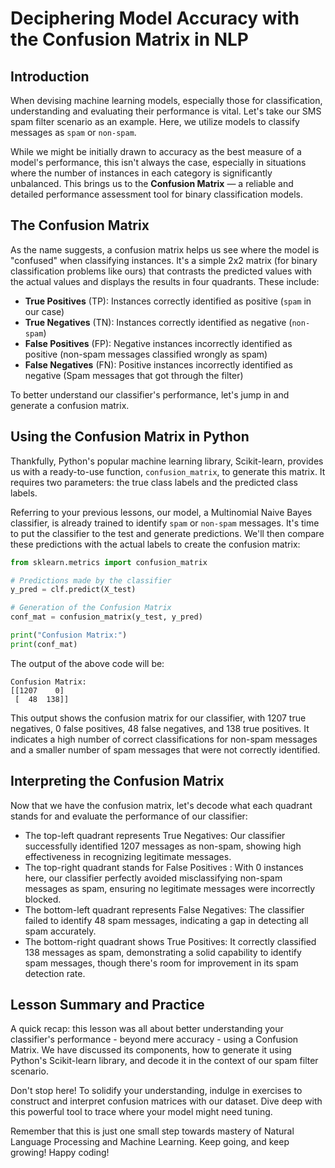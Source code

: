 # Deciphering Model Accuracy with the Confusion Matrix in NLP

## Introduction
When devising machine learning models, especially those for classification, understanding and evaluating their performance is vital. Let's take our SMS spam filter scenario as an example. Here, we utilize models to classify messages as `spam` or `non-spam`.

While we might be initially drawn to accuracy as the best measure of a model's performance, this isn't always the case, especially in situations where the number of instances in each category is significantly unbalanced. This brings us to the **Confusion Matrix** — a reliable and detailed performance assessment tool for binary classification models.

## The Confusion Matrix
As the name suggests, a confusion matrix helps us see where the model is "confused" when classifying instances. It's a simple 2x2 matrix (for binary classification problems like ours) that contrasts the predicted values with the actual values and displays the results in four quadrants. These include:

* **True Positives** (TP): Instances correctly identified as positive (`spam` in our case)
* **True Negatives** (TN): Instances correctly identified as negative (`non-spam`)
* **False Positives** (FP): Negative instances incorrectly identified as positive (non-spam messages classified wrongly as spam)
* **False Negatives** (FN): Positive instances incorrectly identified as negative (Spam messages that got through the filter)

To better understand our classifier's performance, let's jump in and generate a confusion matrix.

## Using the Confusion Matrix in Python
Thankfully, Python's popular machine learning library, Scikit-learn, provides us with a ready-to-use function, `confusion_matrix`, to generate this matrix. It requires two parameters: the true class labels and the predicted class labels.

Referring to your previous lessons, our model, a Multinomial Naive Bayes classifier, is already trained to identify `spam` or `non-spam` messages. It's time to put the classifier to the test and generate predictions. We'll then compare these predictions with the actual labels to create the confusion matrix:

```Python
from sklearn.metrics import confusion_matrix

# Predictions made by the classifier
y_pred = clf.predict(X_test)

# Generation of the Confusion Matrix
conf_mat = confusion_matrix(y_test, y_pred)

print("Confusion Matrix:")
print(conf_mat)
```

The output of the above code will be:

```Plain text
Confusion Matrix:
[[1207    0]
 [  48  138]]
```

This output shows the confusion matrix for our classifier, with 1207 true negatives, 0 false positives, 48 false negatives, and 138 true positives. It indicates a high number of correct classifications for non-spam messages and a smaller number of spam messages that were not correctly identified.

## Interpreting the Confusion Matrix
Now that we have the confusion matrix, let's decode what each quadrant stands for and evaluate the performance of our classifier:

* The top-left quadrant represents True Negatives: Our classifier successfully identified 1207 messages as non-spam, showing high effectiveness in recognizing legitimate messages.
* The top-right quadrant stands for False Positives : With 0 instances here, our classifier perfectly avoided misclassifying non-spam messages as spam, ensuring no legitimate messages were incorrectly blocked.
* The bottom-left quadrant represents False Negatives: The classifier failed to identify 48 spam messages, indicating a gap in detecting all spam accurately.
* The bottom-right quadrant shows True Positives: It correctly classified 138 messages as spam, demonstrating a solid capability to identify spam messages, though there's room for improvement in its spam detection rate.

## Lesson Summary and Practice
A quick recap: this lesson was all about better understanding your classifier's performance - beyond mere accuracy - using a Confusion Matrix. We have discussed its components, how to generate it using Python's Scikit-learn library, and decode it in the context of our spam filter scenario.

Don't stop here! To solidify your understanding, indulge in exercises to construct and interpret confusion matrices with our dataset. Dive deep with this powerful tool to trace where your model might need tuning.

Remember that this is just one small step towards mastery of Natural Language Processing and Machine Learning. Keep going, and keep growing! Happy coding!
